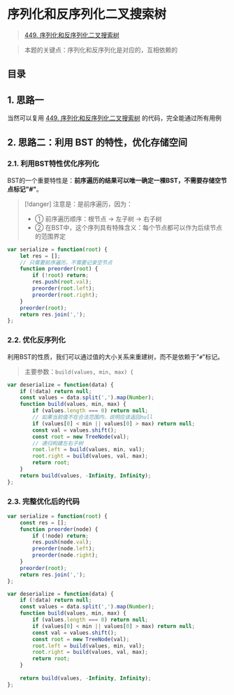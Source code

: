 
# 序列化和反序列化二叉搜索树


> [449. 序列化和反序列化二叉搜索树](https://leetcode.cn/problems/serialize-and-deserialize-bst/)


>  本题的关键点：序列化和反序列化是对应的，互相依赖的


## 目录
<!-- toc -->
 ## 1. 思路一 

当然可以复用 [449. 序列化和反序列化二叉搜索树](/post/go9u7crvzu.html) 的代码，完全能通过所有用例

## 2. 思路二：利用 BST 的特性，优化存储空间

### 2.1. 利用BST特性优化序列化

BST的一个重要特性是：**前序遍历的结果可以唯一确定一棵BST，不需要存储空节点标记"#"**。

> [!danger]
> 注意是：是前序遍历，因为：
> - ① 前序遍历顺序：根节点 -> 左子树 -> 右子树
> - ② 在BST中，这个序列具有特殊含义：每个节点都可以作为后续节点的范围界定

```javascript
var serialize = function(root) {
    let res = [];
    // 只需要前序遍历，不需要记录空节点
    function preorder(root) {
        if (!root) return;
        res.push(root.val);
        preorder(root.left);
        preorder(root.right);
    }
    preorder(root);
    return res.join(',');
};
```

### 2.2. 优化反序列化

利用BST的性质，我们可以通过值的大小关系来重建树，而不是依赖于"`#`"标记。

> 主要参数：`build(values, min, max) {`


```javascript
var deserialize = function(data) {
    if (!data) return null;
    const values = data.split(',').map(Number);
    function build(values, min, max) {
        if (values.length === 0) return null;
        // 如果当前值不在合法范围内，说明应该返回null
        if (values[0] < min || values[0] > max) return null;
        const val = values.shift();
        const root = new TreeNode(val);
        // 递归构建左右子树
        root.left = build(values, min, val);
        root.right = build(values, val, max);
        return root;
    }
    return build(values, -Infinity, Infinity);
};
```

### 2.3. 完整优化后的代码

```javascript
var serialize = function(root) {
    const res = [];
    function preorder(node) {
        if (!node) return;
        res.push(node.val);
        preorder(node.left);
        preorder(node.right);
    }
    preorder(root);
    return res.join(',');
};

var deserialize = function(data) {
    if (!data) return null;
    const values = data.split(',').map(Number);
    function build(values, min, max) {
        if (values.length === 0) return null;
        if (values[0] < min || values[0] > max) return null;
        const val = values.shift();
        const root = new TreeNode(val);
        root.left = build(values, min, val);
        root.right = build(values, val, max);
        return root;
    }
    
    return build(values, -Infinity, Infinity);
};
```



